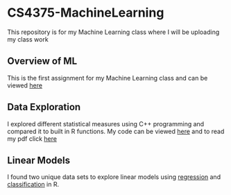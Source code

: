 # CS4375-MachineLearning
This repository is for my Machine Learning class where I will be uploading my class work

## Overview of ML
This is the first assignment for my Machine Learning class and can be viewed  [here](https://github.com/sharmingaz/CS4375-MachineLearning/blob/main/Overview%20of%20ML.pdf)

## Data Exploration
I explored different statistical measures using C++ programming and compared it to built in R functions. My code can be viewed  [here](https://github.com/sharmingaz/CS4375-MachineLearning/blob/main/dataExploration.cpp) and to read my pdf click  [here](https://github.com/sharmingaz/CS4375-MachineLearning/blob/main/data_exploration.pdf) 

## Linear Models
I found two unique data sets to explore linear models using [regression](https://github.com/sharmingaz/CS4375-MachineLearning/blob/main/Regression.pdf) and [classification](https://github.com/sharmingaz/CS4375-MachineLearning/blob/main/Classification.pdf) in R.
